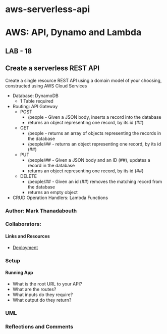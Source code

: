 # aws-serverless-api

# AWS: API, Dynamo and Lambda

## LAB - 18

## Create a serverless REST API

Create a single resource REST API using a domain model of your choosing, constructed using AWS Cloud Services

- Database: DynamoDB
  - 1 Table required
- Routing: API Gateway
  - POST
    - /people - Given a JSON body, inserts a record into the database
    - returns an object representing one record, by its id (##)
  - GET
    - /people - returns an array of objects representing the records in the database
    - /people/## - returns an object representing one record, by its id (##)
  - PUT
    - /people/## - Given a JSON body and an ID (##), updates a record in the database
    - returns an object representing one record, by its id (##)
  - DELETE
    - /people/## - Given an id (##) removes the matching record from the database
    - returns an empty object
- CRUD Operation Handlers: Lambda Functions

### Author: Mark Thanadabouth

### Collaborators:

#### Links and Resources
* [Deployment]()

### Setup

#### Running App
- What is the root URL to your API?
- What are the routes?
- What inputs do they require?
- What output do they return?

### UML
<!-- > <img src="src/UML/401lab02_UML.jpg" width="300"/> -->

### Reflections and Comments
